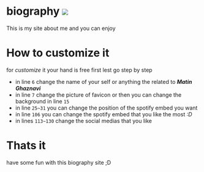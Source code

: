 # biography <img src="https://media4.giphy.com/media/v1.Y2lkPTc5MGI3NjExYWVpdGxjd3A1ZWY0b3JzaXp4emxkajBuM3d6MzNscW1tbGx0NXpsMSZlcD12MV9zdGlja2Vyc19zZWFyY2gmY3Q9cw/Oa4MnoTkoAoAm4ubiK/giphy.webp" hieght="25px">
This is my site about me and you can enjoy
# How to customize it 
for *customize* it your hand is free first lest go step by step 

- in line `6` change the name of your self or anything the related to ***Matin Ghaznavi***
- in line `7` change the picture of favicon or then you can change the background in line `15`
- in line `25~31` you can change the position of the spotify embed you want
- in line `106` you can change the spotify embed that you like the most *:D*
- in lines `113~130` change the social medias that you like
# Thats it
have some fun with this biography site ;D

